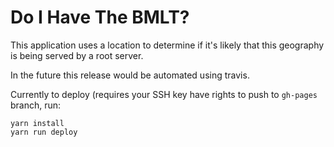 # Do I Have The BMLT?

This application uses a location to determine if it's likely that this geography is being served by a root server.

In the future this release would be automated using travis.

Currently to deploy (requires your SSH key have rights to push to `gh-pages` branch, run:

```
yarn install
yarn run deploy
```
